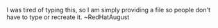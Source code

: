 I was tired of typing this, so I am simply providing a file so people don't have to type or recreate it.
~RedHatAugust
